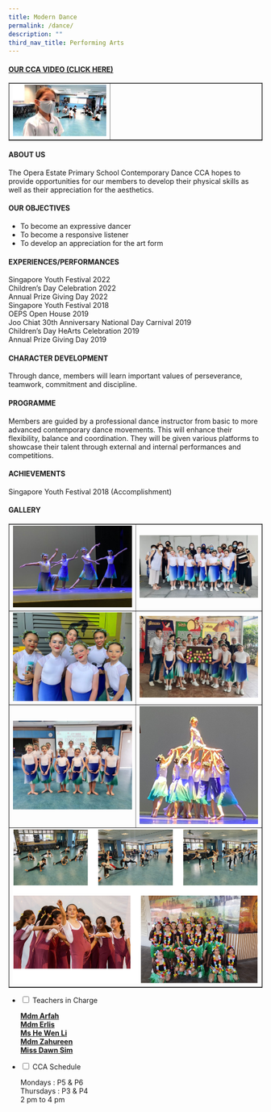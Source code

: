 ```yaml
---
title: Modern Dance
permalink: /dance/
description: ""
third_nav_title: Performing Arts
---
```

<h4><strong><a title="Our CCA Video (Click here)" href="https://drive.google.com/file/d/1OELZKspUXkxmzB0Zo-Tg7x5cZ25llv_r/view?usp=sharing" target="_blank" rel="noopener">OUR CCA VIDEO (CLICK HERE)</a></strong></h4>
<table style="border-collapse: collapse; width: 100%;" border="1">
<tbody>
<tr>
<td style="width: 40%;"><a href="https://drive.google.com/file/d/1OELZKspUXkxmzB0Zo-Tg7x5cZ25llv_r/view?usp=sharing"><img src="/images/dance1.jpg"></a></td>
<td style="width: 60%;">&nbsp;</td>
</tr>
</tbody>
</table>
<h4><strong>ABOUT US</strong></h4>
<p>The Opera Estate Primary School Contemporary Dance CCA hopes to provide opportunities for our members to develop their physical skills as well as their appreciation for the aesthetics.</p>
<h4><strong>OUR OBJECTIVES</strong></h4>
<ul>
<li>To become an expressive dancer</li>
<li>To become a responsive listener</li>
<li>To develop an appreciation for the art form</li>
</ul>
<h4><strong>EXPERIENCES/PERFORMANCES</strong></h4>
<p>Singapore Youth Festival 2022<br />Children&rsquo;s Day Celebration 2022<br />Annual Prize Giving Day 2022<br />Singapore Youth Festival 2018<br />OEPS Open House 2019<br />Joo Chiat 30th Anniversary National Day Carnival 2019<br />Children&rsquo;s Day HeArts Celebration 2019<br />Annual Prize Giving Day 2019</p>
<h4><strong>CHARACTER DEVELOPMENT</strong></h4>
<p>Through dance, members will learn important values of perseverance, teamwork, commitment and discipline.</p>
<h4><strong>PROGRAMME</strong></h4>
<p>Members are guided by a professional dance instructor from basic to more advanced contemporary dance movements. This will enhance their flexibility, balance and coordination. They will be given various platforms to showcase their talent through external and internal performances and competitions.</p>
<h4><strong>ACHIEVEMENTS</strong></h4>
<p>Singapore Youth Festival 2018 (Accomplishment)</p>
<h4><strong>GALLERY</strong></h4>
<table style="border-collapse: collapse; width: 100%;" border="1">
<tbody>
<tr>
<td style="width: 50%;"><img src="/images/md1.jpg"></td>
<td style="width: 50%;"><img src="/images/md2.jpg"></td>
</tr>
<tr>
<td style="width: 50%;"><img src="/images/md3.jpg"></td>
<td style="width: 50%;"><img src="/images/md4.jpg"></td>
</tr>
<tr>
<td style="width: 50%;"><img src="/images/md5.jpg"></td>
<td style="width: 50%;"><img src="/images/md6.jpg"></td>
</tr>
<tr>
<td colspan = "2"><img src="/images/dance2.png"></td>
</tr>
</tbody>
</table>

<ul class="jekyllcodex_accordion">
<li><input id="accordion1" type="checkbox" /> <label for="accordion1">Teachers in Charge</label>
<div>
<p><u><strong>Mdm Arfah<br />Mdm Erlis<br />Ms He Wen Li<br />Mdm Zahureen<br />Miss Dawn Sim</strong></u></p>
</div>
</li>
<li><input id="accordion2" type="checkbox" /> <label for="accordion2">CCA Schedule</label>
<div>
<p>Mondays : P5 &amp; P6<br />Thursdays : P3 &amp; P4<br />2 pm to 4 pm</p>
</div>
</li>
</ul>